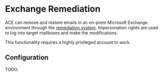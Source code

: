 # Exchange Remediation

ACE can remove and restore emails in an on-prem Microsoft Exchange environment through the [remediation system](../design/remediation.md). Impersonation rights are used to log into target mailboxes and make the modifications.

This functionality requires a highly privileged account to work.

## Configuration

TODO.
